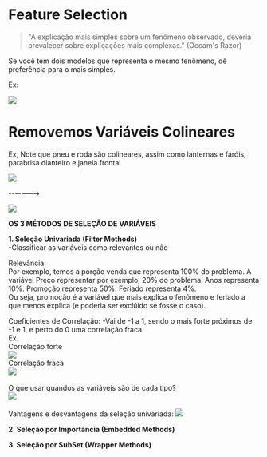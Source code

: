 # Feature Selection

> "A explicação mais simples sobre um fenômeno observado, deveria prevalecer sobre explicações mais complexas." (Occam's Razor)

Se você tem dois modelos que representa o mesmo fenômeno, dê preferência para o mais simples.

Ex:

![](https://i.imgur.com/KUE76vD.png)

# **Removemos Variáveis Colineares**

Ex,
Note que pneu e roda são colineares, assim como lanternas e faróis, parabrisa dianteiro e janela frontal

![](https://i.imgur.com/3sNAi9S.png)

------->

![](https://i.imgur.com/QmUgOsy.png)

**OS 3 MÉTODOS DE SELEÇÃO DE VARIÁVEIS**

**1. Seleção Univariada (Filter Methods)**<br>
-Classificar as variáveis como relevantes ou não

Relevância:<br>
Por exemplo, temos a porção venda que representa 100% do problema.
A variável Preço representar por exemplo, 20% do problema.
Anos representa 10%.
Promoção representa 50%.
Feriado representa 4%.<br>
Ou seja, promoção é a variável que mais explica o fenômeno e feriado a que menos explica (e poderia ser exclúido se fosse o caso).

Coeficientes de Correlação:
-Vai de -1 a 1, sendo o mais forte próximos de -1 e 1, e perto do 0 uma correlação fraca.<br>
Ex.<br>
Correlação forte<br>
![](https://i.imgur.com/Vk6Sgcd.png)<br>
Correlação fraca<br>
![](https://i.imgur.com/3nN4R1N.png)<br><br>
O que usar quandos as variáveis são de cada tipo?<br>
![](https://i.imgur.com/gAqiKlO.png)<br><br>
Vantagens e desvantagens da seleção univariada:
![](https://i.imgur.com/bmKZG5Q.png)



**2. Seleção por Importância (Embedded Methods)**<br>

**3. Seleção por SubSet (Wrapper Methods)**<br>